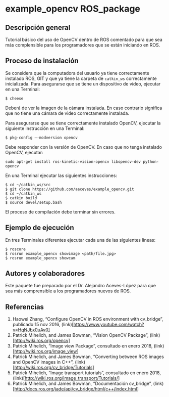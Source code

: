 # example_opencv ROS_package

## Descripción general
Tutorial básico del uso de OpenCV dentro de ROS comentado para que sea más complensible para los programadores que se están iniciando en ROS.

## Proceso de instalación
Se considera que la computadora del usuario ya tiene correctamente instalado ROS, GIT y que ya tiene la carpeta de `catkin_ws` correctamente inicializada.
Para asegurarse que se tiene un dispositivo de video, ejecutar en una Terminal:
```
$ cheese
```
Deberá de ver la imagen de la cámara instalada. En caso contrario significa que no tiene una cámara de video correctamente instalada. 

Para asegurarse que se tiene correctamente instalado OpenCV, ejecutar la siguiente instrucción en una Terminal:
```
$ pkg-config –-modversion opencv
```
Debe responder con la versión de OpenCV. En caso que no tenga instalado OpenCV, ejecutar:
```
sudo apt-get install ros-kinetic-vision-opencv libopencv-dev python-opencv
```
En una Terminal ejecutar las siguientes instrucciones:
```
$ cd ~/catkin_ws/src
$ git clone https://github.com/aaceves/example_opencv.git
$ cd ~/catkin_ws
$ catkin build
$ source devel/setup.bash
```
El proceso de compilación debe terminar sin errores.

## Ejemplo de ejecución

En tres Terminales diferentes ejecutar cada una de las siguientes lineas:
```
$ roscore
$ rosrun example_opencv showimage <path/file.jpg>
$ rosrun example_opencv showcam
```

## Autores y colaboradores
Este paquete fue preparado por el Dr. Alejandro Aceves-López para que sea más comprensible a los programadores nuevos de ROS.

## Referencias
1. Haowei Zhang, “Configure OpenCV in ROS environment with cv_bridge”, publicado 15 nov 2016, (link)[https://www.youtube.com/watch?v=HqNJbx0uAv0]   
2. Patrick Mihelich, and James Bowman, “Vision OpenCV Package”, (link)[http://wiki.ros.org/opencv]   
3. Patrick Mihelich, “Image view Package”, consultado en enero 2018, (link)[http://wiki.ros.org/image_view]   
4. Patrick Mihelich, and  James Bowman, “Converting between ROS images and OpenCV images in C++”, (link)[http://wiki.ros.org/cv_bridge/Tutorials]   
5. Patrick Mihelich, “Image transport tutorials”, consultado en enero 2018, (link)[http://wiki.ros.org/image_transport/Tutorials/]   
6. Patrick Mihelich, and James Bowman, “Documentación cv_bridge”, (link) [http://docs.ros.org/jade/api/cv_bridge/html/c++/index.html]   

